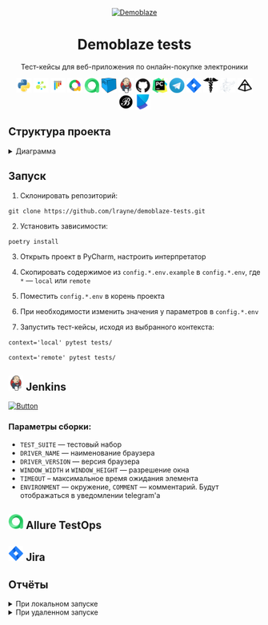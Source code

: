 <p align="center">
  <a href="https://demoblaze.com">
  <picture>
<img alt="Demoblaze" src="https://demoblaze.com/favicon.ico" width="70" height="70">
    </picture>
  </a>
</p>
<h1 align="center">
  Demoblaze tests
</h1>

<p align="center">
Тест-кейсы для веб-приложения по онлайн-покупке электроники
</p>

<p align="center">
<img title="Python" src="resources/icons/python.svg" height="30" width="30"/> <img title="Selene" src="resources/icons/selene.png" height="30" width="30"/>  <img title="Pytest" src="resources/icons/pytest.svg" height="30" width="30"/> <img title="Allure Report" src="resources/icons/allure-report.png" height="30" width="30"/> <img title="Allure TestOps" src="resources/icons/allure-testops.png" height="30" width="30"/> <img title="Selenoid" src="resources/icons/selenoid.png" height="30" width="30"/> <img title="Jenkins" src="resources/icons/jenkins.svg" height="30" width="30"/> <img title="GitHub" src="resources/icons/github.svg" height="30" width="30"/> <img title="Pycharm" src="resources/icons/pycharm.png" height="30" width="30"/> <img title="Telegram" src="resources/icons/telegram.png" height="30" width="30"/> <img title="Jira" src="resources/icons/jira.png" height="30" width="30"/> <img title="Requests" src="resources/icons/requests.png" height="30" width="30"/> <img title="Mimesis" src="resources/icons/mimesis.svg" height="30" width="30"/> <img title="Pydantic" src="resources/icons/pydantic.svg" height="30" width="30"/> <img title="Python" src="resources/icons/black.png" height="30" width="30"/> <img title="Python" src="resources/icons/poetry.png" height="30" width="30"/>
</p>

## Структура проекта

<details><summary>Диаграмма</summary>
<br>

```

demoblaze-tests/
├─ tests/
├─ demoblaze_tests/
│  ├─ app.py
│  ├─ model/
│  │  ├─ pages/
│  │  ├─ components/
│  │  ├─ client.py
│  ├─ data/
│  │  ├─ files/
│  │  ├─ ...
├─ settings.py
├─ config.*.env
├─ pyproject.toml
├─ poetry.lock
├─ .gitignore
├─ resources/
│  ├─ icons/
│  ├─ ...
├─ .gitignore
├─ README.md



```
</details>

## Запуск

1. Склонировать репозиторий:

```
git clone https://github.com/lrayne/demoblaze-tests.git
```

2. Установить зависимости:

```
poetry install
```
3. Открыть проект в PyCharm, настроить интерпретатор

4. Скопировать содержимое из `config.*.env.example` в `config.*.env`, где `*` — `local` или `remote`
5. Поместить `config.*.env` в корень проекта 
6. При необходимости изменить значения у параметров в `config.*.env`

7. Запустить тест-кейсы, исходя из выбранного контекста:

```
context='local' pytest tests/
```

```
context='remote' pytest tests/
```


## <img title="Jenkins" src="resources/icons/jenkins.svg" height="30" width="30"/> Jenkins

[![Button](https://img.shields.io/badge/Открыть%20сборку-d33732)](https://jenkins.autotests.cloud/job/demoblaze-tests/)

### Параметры сборки:

- `TEST_SUITE` — тестовый набор
- `DRIVER_NAME` — наименование браузера
- `DRIVER_VERSION` — версия браузера
- `WINDOW_WIDTH` и `WINDOW_HEIGHT` — разрешение окна
- `TIMEOUT` – максимальное время ожидания элемента
- `ENVIRONMENT` — окружение, `COMMENT` — комментарий. Будут отображаться в уведомлении telegram'а



## <img title="Allure TestOps" src="resources/icons/allure-testops.png" height="30" width="30"/> Allure TestOps

## <img title="Jira" src="resources/icons/jira.png" height="30" width="30"/>  Jira


## Отчёты

<details><summary>При локальном запуске</summary>
<br>

```
allure serve allure-results/
```

В результате:

<img src="resources/allure-report-local.png">


</details>

<details><summary>При удаленном запуске</summary>

<br>[Отчёт можно посмотреть в Jenkins](https://jenkins.autotests.cloud/job/13-telegram_torsukov-unit14/10/allure/):

<img src="resources/allure-report-remote.gif">

<br>Если тест-кейсы запускались [через Jenkins](https://jenkins.autotests.cloud/job/13-telegram_torsukov-unit14/build?delay=0sec), то в чат telegram'а придёт письмо с результатами:

<img src="resources/telegram-notification.png">

А в [отчёте](https://jenkins.autotests.cloud/job/13-telegram_torsukov-unit14/10/allure/) можно будет посмотреть видео прохождения тест-кейсов:
<br>

<img src="resources/selenoid-video-attach.gif">

</details>


 
